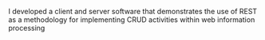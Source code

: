 I developed a client and server software that demonstrates the use of REST as a methodology for implementing CRUD activities within web information processing
